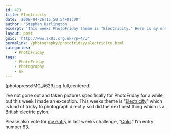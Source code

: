 ```yaml
---
id: 473
title: Electricity
date: '2008-04-26T15:50:54+01:00'
author: 'Stephen Darlington'
excerpt: 'This weeks PhotoFriday theme is "Electricity." Here is my entry.'
layout: post
guid: 'http://www.zx81.org.uk/?p=473'
permalink: /photography/photofriday/electricity.html
categories:
    - PhotoFriday
tags:
    - PhotoFriday
    - Photography
    - uk
---
```


\[photopress:IMG\_4629.jpg,full,centered\]

I’ve not gone out and taken pictures specifically for PhotoFriday for a while, but this week I made an exception. This weeks theme is “[Electricity](http://www.photofriday.com/archives/challenge/000767.php)” which is kind of tricky to photograph directly so I did the next best thing which is a [British](/tag/uk/) electric pylon.

Please also vote for [my entry](/photography/photofriday/cold.html) in last weeks challenge, “[Cold](http://www.photofriday.com/linkviewer.php?id=764).” I’m entry number 63.